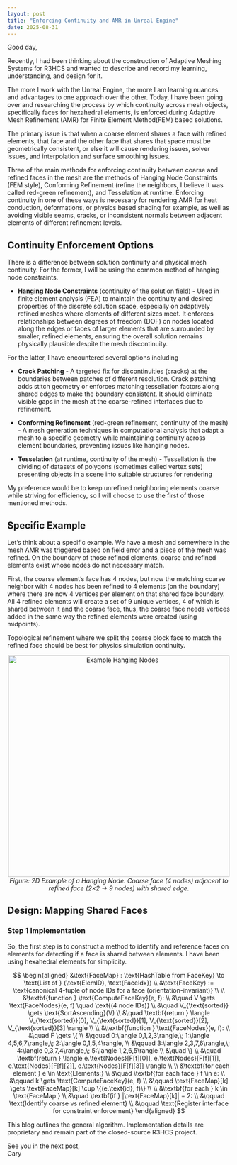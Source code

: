 ```yaml
---
layout: post
title: "Enforcing Continuity and AMR in Unreal Engine"
date: 2025-08-31
---
```


Good day,

Recently, I had been thinking about the construction of Adaptive Meshing Systems for R3HCS and wanted to describe and record my learning, understanding, and design for it.

The more I work with the Unreal Engine, the more I am learning nuances and advantages to one approach over the other. Today, I have been going over and researching the process by which continuity across mesh objects, specifically faces for hexahedral elements, is enforced during Adaptive Mesh Refinement (AMR) for Finite Element Method(FEM) based solutions.

The primary issue is that when a coarse element shares a face with refined elements, that face and the other face that shares that space must be geometrically consistent, or else it will cause rendering issues, solver issues, and interpolation and surface smoothing issues.

Three of the main methods for enforcing continuity between coarse and refined faces in the mesh are the methods of Hanging Node Constraints (FEM style), Conforming Refinement (refine the neighbors, I believe it was called red-green refinement), and Tesselation at runtime. Enforcing continuity in one of these ways is necessary for rendering AMR for heat conduction, deformations, or physics based shading for example, as well as avoiding visible seams, cracks, or inconsistent normals between adjacent elements of different refinement levels.

## Continuity Enforcement Options

There is a difference between solution continuity and physical mesh continuity. For the former, I will be using the common method of hanging node constraints.

- **Hanging Node Constraints** (continuity of the solution field) - Used in finite element analysis (FEA) to maintain the continuity and desired properties of the discrete solution space, especially on adaptively refined meshes where elements of different sizes meet. It enforces relationships between degrees of freedom (DOF) on nodes located along the edges or faces of larger elements that are surrounded by smaller, refined elements, ensuring the overall solution remains physically plausible despite the mesh discontinuity.

For the latter, I have encountered several options including

- **Crack Patching** - A targeted fix for discontinuities (cracks) at the boundaries between patches of different resolution. Crack patching adds stitch geometry or enforces matching tessellation factors along shared edges to make the boundary consistent. It should eliminate visible gaps in the mesh at the coarse-refined interfaces due to refinement.

- **Conforming Refinement** (red-green refinement, continuity of the mesh) - A mesh generation techniques in computational analysis that adapt a mesh to a specific geometry while maintaining continuity across element boundaries, preventing issues like hanging nodes.

- **Tesselation** (at runtime, continuity of the mesh) - Tessellation is the dividing of datasets of polygons (sometimes called vertex sets) presenting objects in a scene into suitable structures for rendering

My preference would be to keep unrefined neighboring elements coarse while striving for efficiency, so I will choose to use the first of those mentioned methods.

## Specific Example

Let’s think about a specific example. We have a mesh and somewhere in the mesh AMR was triggered based on field error and a piece of the mesh was refined. On the boundary of those refined elements, coarse and refined elements exist whose nodes do not necessary match.

First, the coarse element’s face has 4 nodes, but now the matching coarse neighbor with 4 nodes has been refined to 4 elements (on the boundary) where there are now 4 vertices per element on that shared face boundary. All 4 refined elements will create a set of 9 unique vertices, 4 of which is shared between it and the coarse face, thus, the coarse face needs vertices added in the same way the refined elements were created (using midpoints).

Topological refinement where we split the coarse block face to match the refined face should be best for physics simulation continuity.

<p align="center">
    <img src="/assets/ExampleHangingNodes.png'" alt="Example Hanging Nodes" width="500"/>
  <br/>
  <em>Figure: 2D Example of a Hanging Node. Coarse face (4 nodes) adjacent to refined face (2×2 → 9 nodes) with shared edge.</em>
</p>



## Design: Mapping Shared Faces

### Step 1 Implementation

So, the first step is to construct a method to identify and reference faces on elements for detecting if a face is shared between elements. I have been using hexahedral elements for simplicity.


$$
\begin{aligned}
&\text{FaceMap} : \text{HashTable from FaceKey} \to \text{List of } (\text{ElemID}, \text{FaceIdx}) \\
&\text{FaceKey} := \text{canonical 4-tuple of node IDs for a face (orientation-invariant)} \\
\\
&\textbf{function } \text{ComputeFaceKey}(e, f): \\
&\quad V \gets \text{FaceNodes}(e, f) \quad \text{(4 node IDs)} \\
&\quad V_{\text{sorted}} \gets \text{SortAscending}(V) \\
&\quad \textbf{return } \langle V_{\text{sorted}}[0], V_{\text{sorted}}[1], V_{\text{sorted}}[2], V_{\text{sorted}}[3] \rangle \\
\\
&\textbf{function } \text{FaceNodes}(e, f): \\
&\quad F \gets \{ \\
&\qquad 0:\langle 0,1,2,3\rangle,\; 1:\langle 4,5,6,7\rangle,\; 2:\langle 0,1,5,4\rangle, \\
&\qquad 3:\langle 2,3,7,6\rangle,\; 4:\langle 0,3,7,4\rangle,\; 5:\langle 1,2,6,5\rangle \\
&\quad \} \\
&\quad \textbf{return } \langle e.\text{Nodes}[F[f][0]], e.\text{Nodes}[F[f][1]], e.\text{Nodes}[F[f][2]], e.\text{Nodes}[F[f][3]] \rangle \\
\\
&\textbf{for each element } e \in \text{Elements:} \\
&\quad \textbf{for each face } f \in e: \\
&\qquad k \gets \text{ComputeFaceKey}(e, f) \\
&\qquad \text{FaceMap}[k] \gets \text{FaceMap}[k] \cup \{(e.\text{id}, f)\} \\
\\
&\textbf{for each } k \in \text{FaceMap:} \\
&\quad \textbf{if } |\text{FaceMap}[k]| = 2: \\
&\qquad \text{Identify coarse vs refined element} \\
&\qquad \text{Register interface for constraint enforcement}
\end{aligned}
$$


This blog outlines the general algorithm. Implementation details are proprietary and remain part of the closed-source R3HCS project.

See you in the next post,
<br>Cary